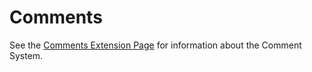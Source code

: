 # Comments

See the [Comments Extension Page](extensions/addon/comments) for information about the Comment System.
